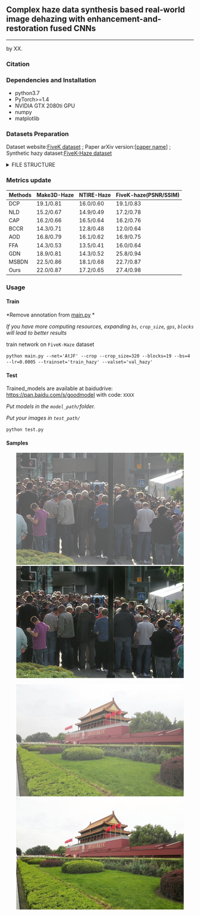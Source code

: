 ## Complex haze data synthesis based real-world image dehazing with enhancement-and-restoration fused CNNs

---

by XX.

### Citation


### Dependencies and Installation

* python3.7
* PyTorch>=1.4
* NVIDIA GTX 2080ti GPU
* numpy
* matplotlib

### Datasets Preparation

Dataset website:[FiveK dataset](https:XX/) ; Paper arXiv version:[[paper name](https://www)] ; Synthetic hazy dataset:[FiveK-Haze dataset](https:baiduyun/)

<details>
<summary> FILE STRUCTURE </summary>

```
    Net
    |-- README.md
    |-- net
    |-- data
        |-- FiveK-Haze
            |-- train_hazy
                |-- *.png
            |-- val_hazy
                |-- *.png
            |-- test_hazy
                |-- *.png
            |-- gt
                |-- *.png
```
</details>


### Metrics update
|Methods|Make3D-Haze|NTIRE-Haze|FiveK-haze(PSNR/SSIM)|
|-|-|-|-|
|DCP|19.1/0.81|16.0/0.60|19.1/0.83|
|NLD|15.2/0.67|14.9/0.49|17.2/0.78|
|CAP|16.2/0.66|16.5/0.64|16.2/0.76|
|BCCR|14.3/0.71|12.8/0.48|12.0/0.64|
|AOD|16.8/0.79|16.1/0.62|16.9/0.75|
|FFA|14.3/0.53|13.5/0.41|16.0/0.64|
|GDN|18.9/0.81|14.3/0.52|25.8/0.94|
|MSBDN|22.5/0.86|18.1/0.68|22.7/0.87|
|Ours|22.0/0.87|17.2/0.65|27.4/0.98|
### Usage

#### Train

*Remove annotation from [main.py](net/main.py) *

*If you have more computing resources, expanding `bs`, `crop_size`, `gps`, `blocks` will lead to better results*

train network on `FiveK-Haze` dataset

 ```shell
 python main.py --net='AtJF' --crop --crop_size=320 --blocks=19 --bs=4 --lr=0.0005 --trainset='train_hazy' --valset='val_hazy' 
 ```

#### Test

Trained_models are available at baidudrive: https://pan.baidu.com/s/goodmodel with code: `XXXX`


*Put  models in the `model_path/`folder.*


*Put your images in `test_path/`*

 ```shell
 python test.py 
```
#### Samples

<p align='center'>
<img src="fig/88.bmp" height="300px" width='450px'> 
<img src='fig/88_test.bmp' height="300px" width='450px' >

</div>

<p align='center'>
<img src='fig/99.bmp' height="300px" width='450px'> 
<img src='fig/99_test.bmp' height="300px" width='450px' >

</div>

